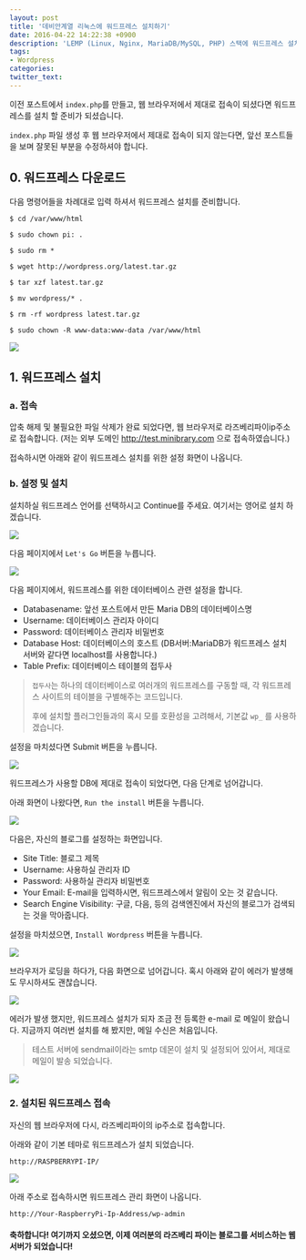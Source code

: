 ```yaml
---
layout: post
title: '데비안계열 리눅스에 워드프레스 설치하기'
date: 2016-04-22 14:22:38 +0900
description: 'LEMP (Linux, Nginx, MariaDB/MySQL, PHP) 스택에 워드프레스 설치'
tags:
- Wordpress
categories:
twitter_text:
---
```


이전 포스트에서 `index.php`를 만들고, 웹 브라우저에서 제대로 접속이 되셨다면 워드프레스를 설치 할 준비가 되셨습니다.

`index.php` 파일 생성 후 웹 브라우저에서 제대로 접속이 되지 않는다면, 앞선 포스트들을 보며 잘못된 부분을 수정하셔야 합니다.

## 0. 워드프레스 다운로드

다음 명령어들을 차례대로 입력 하셔서 워드프레스 설치를 준비합니다.

```
$ cd /var/www/html
```

```
$ sudo chown pi: .
```

```
$ sudo rm *
```

```
$ wget http://wordpress.org/latest.tar.gz
```

```
$ tar xzf latest.tar.gz
```

```
$ mv wordpress/* .
```

```
$ rm -rf wordpress latest.tar.gz
```

```
$ sudo chown -R www-data:www-data /var/www/html
```

<a href="https://minibrary.com/blogimg/img20160423-001.png" data-lightbox="27"><img src="https://minibrary.com/blogimg/img20160423-001.png"></a>

## 1. 워드프레스 설치

### a. 접속

압축 해제 및 불필요한 파일 삭제가 완료 되었다면, 웹 브라우저로 라즈베리파이ip주소로 접속합니다. (저는 외부 도메인 http://test.minibrary.com 으로 접속하였습니다.)

접속하시면 아래와 같이 워드프레스 설치를 위한 설정 화면이 나옵니다.

### b. 설정 및 설치

설치하실 워드프레스 언어를 선택하시고 Continue를 주세요. 여기서는 영어로 설치 하겠습니다.

<a href="https://minibrary.com/blogimg/img20160423-002.png" data-lightbox="27"><img src="https://minibrary.com/blogimg/img20160423-002.png"></a>

다음 페이지에서 `Let's Go` 버튼을 누릅니다.

<a href="https://minibrary.com/blogimg/img20160423-003.png" data-lightbox="27"><img src="https://minibrary.com/blogimg/img20160423-003.png"></a>

다음 페이지에서, 워드프레스를 위한 데이터베이스 관련 설정을 합니다.

* Databasename: 앞선 포스트에서 만든 Maria DB의 데이터베이스명
* Username: 데이터베이스 관리자 아이디
* Password: 데이터베이스 관리자 비밀번호
* Database Host: 데이터베이스의 호스트 (DB서버:MariaDB가 워드프레스 설치 서버와 같다면 localhost를 사용합니다.)
* Table Prefix: 데이터베이스 테이블의 접두사

> `접두사`는 하나의 데이터베이스로 여러개의 워드프레스를 구동할 때, 각 워드프레스 사이트의 테이블을 구별해주는 코드입니다.
>
> 후에 설치할 플러그인들과의 혹시 모를 호환성을 고려해서, 기본값 `wp_` 를 사용하겠습니다.

설정을 마치셨다면 Submit 버튼을 누릅니다.

<a href="https://minibrary.com/blogimg/img201600423-004.png" data-lightbox="27"><img src="https://minibrary.com/blogimg/img20160423-004.png"></a>

워드프레스가 사용할 DB에 제대로 접속이 되었다면, 다음 단계로 넘어갑니다.

아래 화면이 나왔다면, `Run the install` 버튼을 누릅니다.

<a href="https://minibrary.com/blogimg/img201600423-005.png" data-lightbox="27"><img src="https://minibrary.com/blogimg/img20160423-005.png"></a>

다음은, 자신의 블로그를 설정하는 화면입니다.

* Site Title: 블로그 제목
* Username: 사용하실 관리자 ID
* Password: 사용하실 관리자 비밀번호
* Your Email: E-mail을 입력하시면, 워드프레스에서 알림이 오는 것 같습니다.
* Search Engine Visibility: 구글, 다음, 등의 검색엔진에서 자신의 블로그가 검색되는 것을 막아줍니다.

설정을 마치셨으면, `Install Wordpress` 버튼을 누릅니다.

<a href="https://minibrary.com/blogimg/img201600423-006.png" data-lightbox="27"><img src="https://minibrary.com/blogimg/img20160423-006.png"></a>

브라우저가 로딩을 하다가, 다음 화면으로 넘어갑니다. 혹시 아래와 같이 에러가 발생해도 무시하셔도 괜찮습니다.

<a href="https://minibrary.com/blogimg/img201600423-007.png" data-lightbox="27"><img src="https://minibrary.com/blogimg/img20160423-007.png"></a>

에러가 발생 했지만, 워드프레스 설치가 되자 조금 전 등록한 e-mail 로 메일이 왔습니다.
지금까지 여러번 설치를 해 봤지만, 메일 수신은 처음입니다.

> 테스트 서버에 sendmail이라는 smtp 데몬이 설치 및 설정되어 있어서, 제대로 메일이 발송 되었습니다.

<a href="https://minibrary.com/blogimg/img201600423-008.png" data-lightbox="27"><img src="https://minibrary.com/blogimg/img20160423-008.png"></a>

### 2. 설치된 워드프레스 접속

자신의 웹 브라우저에 다시, 라즈베리파이의 ip주소로 접속합니다.

아래와 같이 기본 테마로 워드프레스가 설치 되었습니다.

```
http://RASPBERRYPI-IP/
```

<a href="https://minibrary.com/blogimg/img201600423-009.png" data-lightbox="27"><img src="https://minibrary.com/blogimg/img20160423-009.png"></a>

아래 주소로 접속하시면 워드프레스 관리 화면이 나옵니다.

```
http://Your-RaspberryPi-Ip-Address/wp-admin
```

#### 축하합니다! 여기까지 오셨으면, 이제 여러분의 라즈베리 파이는 블로그를 서비스하는 웹 서버가 되었습니다!
